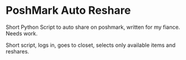 PoshMark Auto Reshare
==========================
Short Python Script to auto share on poshmark, written for my fiance. Needs work.

Short script, logs in, goes to closet, selects only available items and reshares.

